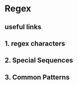
# Regex

## useful links

## 1. regex characters


## 2. Special Sequences



## 3. Common Patterns


